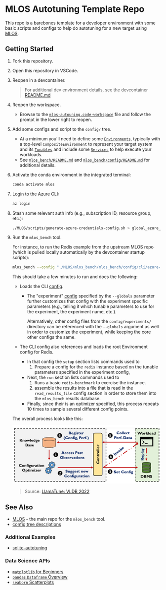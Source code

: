 # MLOS Autotuning Template Repo

This repo is a barebones template for a developer environment with some basic scripts and configs to help do autotuning for a new target using [MLOS](https://github.com/microsoft/MLOS).

## Getting Started

1. Fork this repository.
1. Open this repository in VSCode.
1. Reopen in a devcontainer.

    > For additional dev environment details, see the devcontainer [README.md](.devcontainer/README.md)

1. Reopen the workspace.

    - Browse to the [`mlos-autouning.code-workspace`](./mlos-autotuning.code-workspace) file and follow the prompt in the lower right to reopen.

1. Add some configs and script to the `config/` tree.

    - At a minimum you'll need to define some [`Environments`](https://github.com/microsoft/MLOS/tree/main/mlos_bench/mlos_bench/environments/README.md), typically with a top-level `CompositeEnvironment` to represent your target system and its [`Tunables`](https://github.com/microsoft/MLOS/tree/main/mlos_bench/mlos_bench/tunables/README.md) and include some [`Services`](https://github.com/microsoft/MLOS/blob/main/mlos_bench/mlos_bench/services/README.md) to help execute your workloads.
    - See [`mlos_bench/README.md`](https://github.com/microsoft/MLOS/tree/main/mlos_bench/README.md) and [`mlos_bench/config/README.md`](https://github.com/microsoft/MLOS/tree/main/mlos_bench/mlos_bench/config/README.md) for additional details.

1. Activate the conda environment in the integrated terminal:

    ```sh
    conda activate mlos
    ```

1. Login to the Azure CLI:

    ```sh
    az login
    ```

1. Stash some relevant auth info (e.g., subscription ID, resource group, etc.):

    ```sh
    ./MLOS/scripts/generate-azure-credentials-config.sh > global_azure_config.json
    ```

1. Run the `mlos_bench` tool.

    For instance, to run the Redis example from the upstream MLOS repo (which is pulled locally automatically by the devcontainer startup
    scripts):

    ```sh
    mlos_bench --config "./MLOS/mlos_bench/mlos_bench/config/cli/azure-redis-opt.jsonc" --globals "./MLOS/mlos_bench/mlos_bench/config/experiments/experiment_RedisBench.jsonc" --max_iterations 10
    ```

    This should take a few minutes to run and does the following:

    - Loads the CLI [config](https://github.com/microsoft/MLOS/tree/main/mlos_bench/mlos_bench/config/cli/azure-redis-opt.jsonc).
        - The "experiment" [config](https://github.com/microsoft/MLOS/tree/main/mlos_bench/mlos_bench/config/experiments/experiment_RedisBench.jsonc) specified by the `--globals` parameter further customizes that config with the experiment specific parameters (e.g., telling it which tunable parameters to use for the experiment, the experiment name, etc.).

            Alternatively, other config files from the `config/experiments/` directory can be referenced with the `--globals` argument as well in order to customize the experiment, while keeping the core other configs the same.
    - The CLI config also references and loads the root Environment config for Redis.

        - In that config the `setup` section lists commands used to
          1. Prepare a config for the `redis` instance based on the tunable parameters specified in the experiment config,
        - Next, the `run` section lists commands used to
          1. Runs a basic `redis-benchmark` to exercise the instance.
          1. assemble the results into a file that is read in the `read_results_file` config section in order to store them into the `mlos_bench` results database.
        - Finally, since their is an optimizer specified, this process repeats 10 times to sample several different config points.

    The overall process looks like this:

    <!-- markdownlint-disable-next-line MD033 -->
    <img src="./doc/images/llamatune-loop.png" style="width:700px" alt="optimization loop" />

    > Source: [LlamaTune: VLDB 2022](https://arxiv.org/abs/2203.05128)

## See Also

- [MLOS](https://github.com/microsoft/MLOS) - the main repo for the `mlos_bench` tool.
- [config tree descriptions](./config/README.md)

### Additional Examples

- [sqlite-autotuning](https://github.com/Microsoft-CISL/sqlite-autotuning)

### Data Science APIs

- [`matplotlib` for Beginners](https://matplotlib.org/cheatsheets/handout-beginner.pdf)
- [`pandas` `Dataframe` Overview](https://www.w3schools.com/python/pandas/pandas_dataframes.asp)
- [`seaborn` Scatterplots](https://www.golinuxcloud.com/seaborn-scatterplot/)
